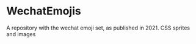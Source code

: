 # WechatEmojis
A repository with the wechat emoji set, as published in 2021. CSS sprites and images
